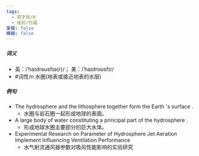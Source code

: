 ```yaml
---
tags:
  - 首字母/H
  - 级别/托福
掌握: false
模糊: false
---
```

##### 词义
- 英：/ˈhaɪdrəʊsfɪə(r)/； 美：/ˈhaɪdroʊsfɪr/
- #词性/n  水圈(地表或接近地表的水层)
##### 例句
- The hydrosphere and the lithosphere together form the Earth 's surface .
	- 水圈与岩石圈一起形成地球的表面。
- A large body of water constituting a principal part of the hydrosphere .
	- 形成地球水圈主要部分的巨大水体。
- Experimental Research on Parameter of Hydrosphere Jet Aeration Implement Influencing Ventilation Performance
	- 水气射流通风器参数对吸风性能影响的实验研究
